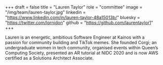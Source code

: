+++
draft = false
title = "Lauren Taylor"
role = "committee"
image = "/img/team/lauren-taylor.jpg"
linkedin = "https://www.linkedin.com/in/lauren-taylor-48a15013b/"
bluesky = "https://twitter.com/lornidon"
github = "https://github.com/laurentaylor1"
+++

Lauren is an energetic, ambitious Software Engineer at Kainos with a passion for community building and TikTok memes. She founded Corgi; an undergraduate women in tech community, organised events within Queen’s Computing Society, presented an AR tutorial at NIDC 2020 and is now AWS certified as a Solutions Architect Associate.
